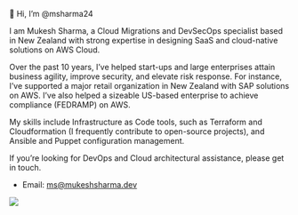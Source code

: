 👋 Hi, I’m @msharma24

I am Mukesh Sharma, a Cloud Migrations and DevSecOps specialist based in New Zealand with strong expertise in designing SaaS and cloud-native solutions on AWS Cloud.

Over the past 10 years, I’ve helped start-ups and large enterprises attain business agility, improve security, and elevate risk response. For instance, I’ve supported a major retail organization in New Zealand with SAP solutions on AWS. I’ve also helped a sizeable US-based enterprise to achieve compliance (FEDRAMP) on AWS.

My skills include Infrastructure as Code tools, such as Terraform and Cloudformation (I frequently contribute to open-source projects), and Ansible and Puppet configuration management.


If you’re looking for DevOps and Cloud architectural assistance, please get in touch.

- Email: ms@mukeshsharma.dev

<!---
msharma24/msharma24 is a ✨ special ✨ repository because its `README.md` (this file) appears on your GitHub profile.
You can click the Preview link to take a look at your changes.
--->


![](https://komarev.com/ghpvc/?username=msharma24)
